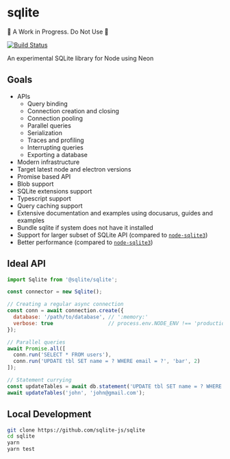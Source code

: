 # sqlite

🚧 A Work in Progress. Do Not Use 🚧

[![Build Status](https://travis-ci.com/sqlite-js/sqlite.svg?branch=master)](https://travis-ci.com/sqlite-js/sqlite)

An experimental SQLite library for Node using Neon

## Goals
* APIs
  * Query binding
  * Connection creation and closing
  * Connection pooling
  * Parallel queries
  * Serialization
  * Traces and profiling
  * Interrupting queries
  * Exporting a database
* Modern infrastructure
* Target latest node and electron versions
* Promise based API
* Blob support
* SQLite extensions support
* Typescript support
* Query caching support
* Extensive documentation and examples using docusarus, guides and examples
* Bundle sqlite if system does not have it installed
* Support for larger subset of SQLite API (compared to [`node-sqlite3`](https://github.com/mapbox/node-sqlite3))
* Better performance  (compared to [`node-sqlite3`](https://github.com/mapbox/node-sqlite3))

## Ideal API
```js
import Sqlite from '@sqlite/sqlite';

const connector = new Sqlite();

// Creating a regular async connection
const conn = await connection.create({
  database: '/path/to/database', // ':memory:'
  verbose: true                  // process.env.NODE_ENV !== 'production'
});

// Parallel queries
await Promise.all([
  conn.run('SELECT * FROM users'),
  conn.run('UPDATE tbl SET name = ? WHERE email = ?', 'bar', 2)
]);

// Statement currying
const updateTables = await db.statement('UPDATE tbl SET name = ? WHERE email = ?');
await updateTables('john', 'john@gmail.com');
```

## Local Development
```bash
git clone https://github.com/sqlite-js/sqlite
cd sqlite
yarn
yarn test
```

